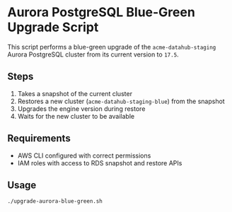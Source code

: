 # Aurora PostgreSQL Blue-Green Upgrade Script

This script performs a blue-green upgrade of the `acme-datahub-staging` Aurora PostgreSQL cluster from its current version to `17.5`.

## Steps
1. Takes a snapshot of the current cluster
2. Restores a new cluster (`acme-datahub-staging-blue`) from the snapshot
3. Upgrades the engine version during restore
4. Waits for the new cluster to be available

## Requirements
- AWS CLI configured with correct permissions
- IAM roles with access to RDS snapshot and restore APIs

## Usage

```bash
./upgrade-aurora-blue-green.sh

